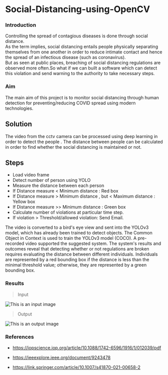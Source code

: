 # Social-Distancing-using-OpenCV

### Introduction
Controlling the spread of contagious diseases is done through social distance.<br/>
As the term implies, social distancing entails people physically separating themselves from one another in order to reduce intimate contact and hence the spread of an infectious disease (such as coronavirus).<br/>
But as seen at public places, breaching of social distancing regulations are observed more often.So what if we can built a software which can detect this violation and send warning to the authority to take necessary steps.

### Aim
The main aim of this project is to monitor social distancing through human detection for preventing/reducing COVID spread using modern technologies.

## Solution
The video from the cctv camera can be processed using deep learning in order to detect the people . The distance between people can be calculated in order to find whether the social distancing is maintained or not.

## Steps
* Load video frame
* Detect number of person using YOLO
* Measure the distance between each person
* If Distance measure < Minimum distance : Red box
* If Distance measure > Minimum distance , but < Maximum distance : Yellow box
* If Distance measure >> Minimum distance : Green box
* Calculate number of violations at particular time step.
* If violation > Threshold/allowed violation: Send Email.

The video is converted to a bird's eye view and sent into the YOLOv3 model, which has already been trained to detect objects.
The Common Object in Context is used to train the YOLOv3 model (COCO). A pre-recorded video supported the suggested system. 
The system's results and outcomes reveal that detecting whether or not regulations are broken requires evaluating the distance between different individuals. 
Individuals are represented by a red bounding box if the distance is less than the minimal threshold value; otherwise, they are represented by a green bounding box.


### Results
> Input

![This is an input image](videos/input.gif)
> Output

![This is an output image](videos/output.gif)
### References 

* https://iopscience.iop.org/article/10.1088/1742-6596/1916/1/012039/pdf

* https://ieeexplore.ieee.org/document/9243478

* https://link.springer.com/article/10.1007/s41870-021-00658-2

